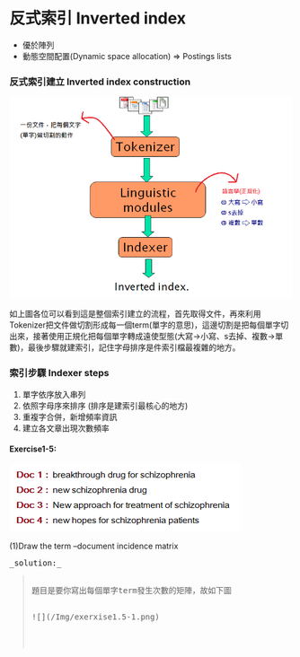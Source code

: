 # 反式索引 Inverted index

* 優於陣列
* 動態空間配置\(Dynamic space allocation\) =&gt; Postings lists

### 反式索引建立 Inverted index construction

![](/Img/Image05.png)

如上圖各位可以看到這是整個索引建立的流程，首先取得文件，再來利用Tokenizer把文件做切割形成每一個term\(單字的意思\)，這邊切割是把每個單字切出來，接著使用正規化把每個單字轉成遠使型態\(大寫-&gt;小寫、s去掉、複數-&gt;單數\)，最後步驟就建索引，記住字母排序是件索引檔最複雜的地方。

### 索引步驟 Indexer steps

1. 單字依序放入串列
2. 依照字母序來排序 \(排序是建索引最核心的地方\)
3. 重複字合併，新增頻率資訊
4. 建立各文章出現次數頻率


#### Exercise1-5:

![](/Img/exerxise1.5.png)</p>
(1)Draw the term –document incidence matrix
<pre>_solution:_<blockquote>
題目是要你寫出每個單字term發生次數的矩陣，故如下圖<p>
![](/Img/exerxise1.5-1.png)
